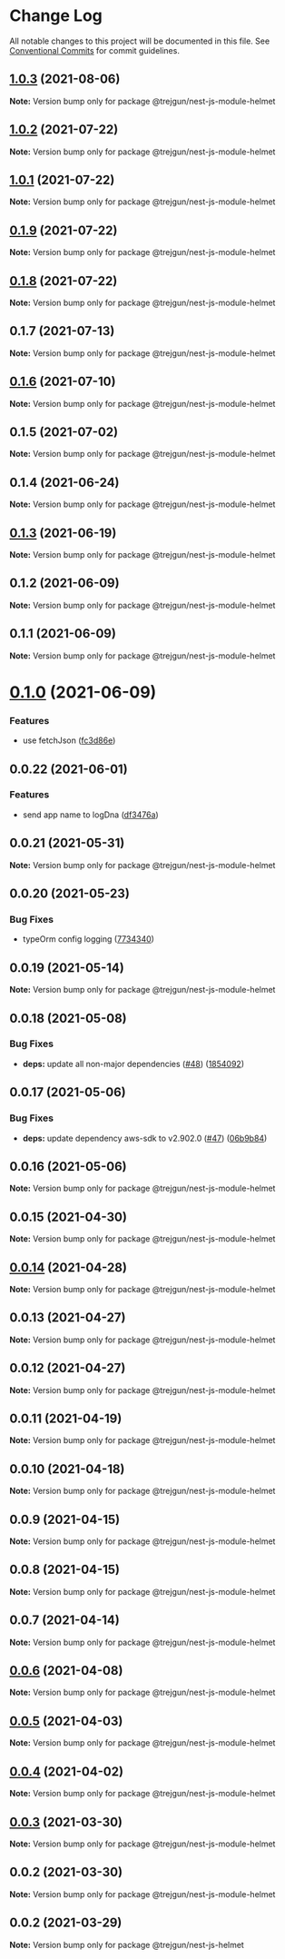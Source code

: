 # Change Log

All notable changes to this project will be documented in this file.
See [Conventional Commits](https://conventionalcommits.org) for commit guidelines.

## [1.0.3](https://github.com/trejgun/common-packages/compare/@trejgun/nest-js-module-helmet@1.0.2...@trejgun/nest-js-module-helmet@1.0.3) (2021-08-06)

**Note:** Version bump only for package @trejgun/nest-js-module-helmet





## [1.0.2](https://github.com/trejgun/common-packages/compare/@trejgun/nest-js-module-helmet@1.0.1...@trejgun/nest-js-module-helmet@1.0.2) (2021-07-22)

**Note:** Version bump only for package @trejgun/nest-js-module-helmet





## [1.0.1](https://github.com/trejgun/common-packages/compare/@trejgun/nest-js-module-helmet@0.1.9...@trejgun/nest-js-module-helmet@1.0.1) (2021-07-22)

**Note:** Version bump only for package @trejgun/nest-js-module-helmet





## [0.1.9](https://github.com/trejgun/common-packages/compare/@trejgun/nest-js-module-helmet@0.1.8...@trejgun/nest-js-module-helmet@0.1.9) (2021-07-22)

**Note:** Version bump only for package @trejgun/nest-js-module-helmet





## [0.1.8](https://github.com/trejgun/common-packages/compare/@trejgun/nest-js-module-helmet@0.1.7...@trejgun/nest-js-module-helmet@0.1.8) (2021-07-22)

**Note:** Version bump only for package @trejgun/nest-js-module-helmet





## 0.1.7 (2021-07-13)

**Note:** Version bump only for package @trejgun/nest-js-module-helmet





## [0.1.6](https://github.com/trejgun/common-packages/compare/@trejgun/nest-js-module-helmet@0.1.5...@trejgun/nest-js-module-helmet@0.1.6) (2021-07-10)

**Note:** Version bump only for package @trejgun/nest-js-module-helmet





## 0.1.5 (2021-07-02)

**Note:** Version bump only for package @trejgun/nest-js-module-helmet





## 0.1.4 (2021-06-24)

**Note:** Version bump only for package @trejgun/nest-js-module-helmet





## [0.1.3](https://github.com/trejgun/common-packages/compare/@trejgun/nest-js-module-helmet@0.1.2...@trejgun/nest-js-module-helmet@0.1.3) (2021-06-19)

**Note:** Version bump only for package @trejgun/nest-js-module-helmet





## 0.1.2 (2021-06-09)

**Note:** Version bump only for package @trejgun/nest-js-module-helmet





## 0.1.1 (2021-06-09)

**Note:** Version bump only for package @trejgun/nest-js-module-helmet





# [0.1.0](https://github.com/trejgun/common-packages/compare/@trejgun/nest-js-module-helmet@0.0.22...@trejgun/nest-js-module-helmet@0.1.0) (2021-06-09)


### Features

* use fetchJson ([fc3d86e](https://github.com/trejgun/common-packages/commit/fc3d86e0a27e2cf4387d8706222abae24bde9b16))





## 0.0.22 (2021-06-01)


### Features

* send app name to logDna ([df3476a](https://github.com/trejgun/common-packages/commit/df3476a4a17098fdf80f99cf2400d114cd4e47ad))





## 0.0.21 (2021-05-31)

**Note:** Version bump only for package @trejgun/nest-js-module-helmet





## 0.0.20 (2021-05-23)


### Bug Fixes

* typeOrm config logging ([7734340](https://github.com/trejgun/common-packages/commit/77343402c7e0c63d3d19bfc55df29b961f68eaaa))





## 0.0.19 (2021-05-14)

**Note:** Version bump only for package @trejgun/nest-js-module-helmet





## 0.0.18 (2021-05-08)


### Bug Fixes

* **deps:** update all non-major dependencies ([#48](https://github.com/trejgun/common-packages/issues/48)) ([1854092](https://github.com/trejgun/common-packages/commit/1854092c4d51e9ec43aa1d75bb43037c21b11630))





## 0.0.17 (2021-05-06)


### Bug Fixes

* **deps:** update dependency aws-sdk to v2.902.0 ([#47](https://github.com/trejgun/common-packages/issues/47)) ([06b9b84](https://github.com/trejgun/common-packages/commit/06b9b845709c6eb67b7e04277f86ecb9bf19fc73))





## 0.0.16 (2021-05-06)

**Note:** Version bump only for package @trejgun/nest-js-module-helmet





## 0.0.15 (2021-04-30)

**Note:** Version bump only for package @trejgun/nest-js-module-helmet





## [0.0.14](https://github.com/trejgun/common-packages/compare/@trejgun/nest-js-module-helmet@0.0.13...@trejgun/nest-js-module-helmet@0.0.14) (2021-04-28)

**Note:** Version bump only for package @trejgun/nest-js-module-helmet





## 0.0.13 (2021-04-27)

**Note:** Version bump only for package @trejgun/nest-js-module-helmet





## 0.0.12 (2021-04-27)

**Note:** Version bump only for package @trejgun/nest-js-module-helmet





## 0.0.11 (2021-04-19)

**Note:** Version bump only for package @trejgun/nest-js-module-helmet





## 0.0.10 (2021-04-18)

**Note:** Version bump only for package @trejgun/nest-js-module-helmet





## 0.0.9 (2021-04-15)

**Note:** Version bump only for package @trejgun/nest-js-module-helmet





## 0.0.8 (2021-04-15)

**Note:** Version bump only for package @trejgun/nest-js-module-helmet





## 0.0.7 (2021-04-14)

**Note:** Version bump only for package @trejgun/nest-js-module-helmet





## [0.0.6](https://github.com/trejgun/common-packages/compare/@trejgun/nest-js-module-helmet@0.0.5...@trejgun/nest-js-module-helmet@0.0.6) (2021-04-08)

**Note:** Version bump only for package @trejgun/nest-js-module-helmet





## [0.0.5](https://github.com/trejgun/common-packages/compare/@trejgun/nest-js-module-helmet@0.0.4...@trejgun/nest-js-module-helmet@0.0.5) (2021-04-03)

**Note:** Version bump only for package @trejgun/nest-js-module-helmet





## [0.0.4](https://github.com/trejgun/common-packages/compare/@trejgun/nest-js-module-helmet@0.0.3...@trejgun/nest-js-module-helmet@0.0.4) (2021-04-02)

**Note:** Version bump only for package @trejgun/nest-js-module-helmet





## [0.0.3](https://github.com/trejgun/common-packages/compare/@trejgun/nest-js-module-helmet@0.0.2...@trejgun/nest-js-module-helmet@0.0.3) (2021-03-30)

**Note:** Version bump only for package @trejgun/nest-js-module-helmet





## 0.0.2 (2021-03-30)

**Note:** Version bump only for package @trejgun/nest-js-module-helmet





## 0.0.2 (2021-03-29)

**Note:** Version bump only for package @trejgun/nest-js-helmet
